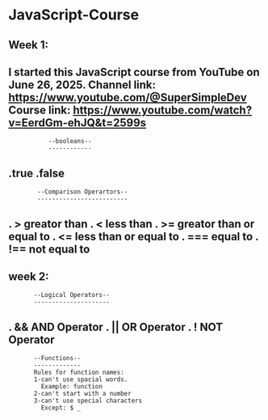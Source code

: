 # JavaScript-Course 
Week 1:
-------
I started this JavaScript course from YouTube on June 26, 2025.
Channel link: https://www.youtube.com/@SuperSimpleDev
Course link: https://www.youtube.com/watch?v=EerdGm-ehJQ&t=2599s
---------------------------------------------------
               --booleans--
               ------------
.true
.false
---------------------------------------------------
            --Comparison Operartors--
            -------------------------
. >    greator than
. <    less than
. >=   greator than or equal to
. <=   less than or equal to
. ===  equal to
. !==  not equal to
-----------------------------------------------------
week 2:
-------
           --Logical Operators--
           ---------------------
. &&   AND Operator 
. ||   OR  Operator
. !    NOT Operator
----------------------------------------------------
           --Functions--
           -------------
           Rules for function names:
           1-can't use spacial words.
             Example: function
           2-can't start with a number
           3-can't use special characters
             Except: $ _
  